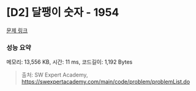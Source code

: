 # [D2] 달팽이 숫자 - 1954 

[문제 링크](https://swexpertacademy.com/main/code/problem/problemDetail.do?contestProbId=AV5PobmqAPoDFAUq) 

### 성능 요약

메모리: 13,556 KB, 시간: 11 ms, 코드길이: 1,192 Bytes



> 출처: SW Expert Academy, https://swexpertacademy.com/main/code/problem/problemList.do